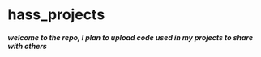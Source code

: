 # hass_projects

##### welcome to the repo, I plan to upload code used in my projects to share with others

